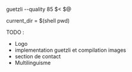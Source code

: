 guetzli --quality 85 $< $@

current_dir = $(shell pwd)

TODO : 
- Logo 
- implementation guetzli et compilation images
- section de contact 
- Multilinguisme
 
